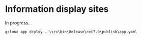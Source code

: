 # Information display sites

In progress...


```pwsh
gcloud app deploy ..\src\bin\Release\net7.0\publish\app.yaml
```
